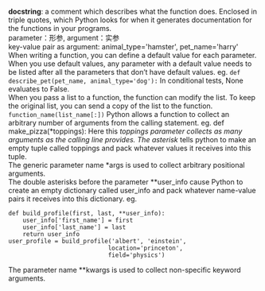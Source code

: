 **docstring**: a comment which describes what the function does. Enclosed in triple quotes, which Python looks for when it generates documentation for the functions in your programs.  
parameter：形参, argument：实参  
key-value pair as argument: animal_type='hamster', pet_name='harry'  
When writing a function, you can define a default value for each parameter. When you use default values, any parameter with a default value needs to be listed after all the parameters that don’t have default values. eg.
`def describe_pet(pet_name, animal_type='dog'):`
In conditional tests, None evaluates to False.  
When you pass a list to a function, the function can modify the list. To keep the original list, you can send a copy of the list to the function.
`function_name(list_name[:])`
Python allows a function to collect an arbitrary number of arguments from the calling statement. eg. def make_pizza(*toppings): Here this *toppings parameter collects as many arguments as the calling line provides. The asterisk* tells python to make an empty tuple called toppings and pack whatever values it receives into this tuple.  
The generic parameter name *args is used to collect arbitrary positional arguments.  
The double asterisks before the parameter **user_info cause Python to create an empty dictionary called user_info and pack whatever name-value pairs it receives into this dictionary. eg.
```
def build_profile(first, last, **user_info):
    user_info['first_name'] = first
    user_info['last_name'] = last
    return user_info
user_profile = build_profile('albert', 'einstein',
                            location='princeton',
                            field='physics')
```
The parameter name **kwargs is used to collect non-specific keyword arguments.